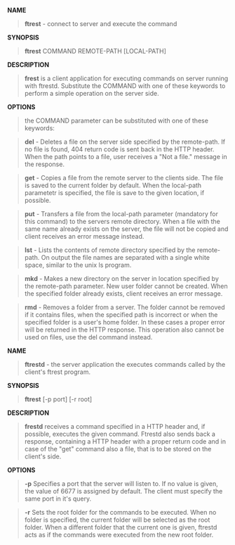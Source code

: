 **NAME**
>**ftrest** - connect to server and execute the command

**SYNOPSIS**
>**ftrest** COMMAND REMOTE-PATH [LOCAL-PATH]

**DESCRIPTION**
>**frest** is a client application for executing commands on server running with ftrestd. Substitute the COMMAND with one of these keywords to perform a simple operation on the server side.

**OPTIONS**

>the COMMAND parameter can be substituted with one of these keywords:

>**del** - Deletes a file on the server side specified by the remote-path. If no file is found, 404 return code is sent back in the HTTP header. When the path points to a file, user receives a "Not a file." message in the response.

>**get** - Copies a file from the remote server to the clients side. The file is saved to the current folder by default. When the local-path parametetr is specified, the file is save to the given location, if possible.  

>**put** - Transfers a file from the local-path parameter (mandatory for this command) to the servers remote directory. When a file with the same name already exists on the server, the file will not be copied and client receives an error message instead.

>**lst** - Lists the contents of remote directory specified by the remote-path. On output the file names are separated with a single white space, similar to the unix ls program.

>**mkd** - Makes a new directory on the server in location specified by the remote-path parameter. New user folder cannot be created. When the specified folder already exists, client receives an error message.

>**rmd** - Removes a folder from a server. The folder cannot be removed if it contains files, when the specified path is incorrect or when the specified folder is a user's home folder. In these cases a proper error will be returned in the HTTP response. This operation also cannot be used on files, use the del command instead.
 
>

 
**NAME**
>**ftrestd** - the server application the executes commands called by the client's ftrest program.
 
**SYNOPSIS**
>**ftrest** [-p port] [-r root]
 
**DESCRIPTION**
>**frestd** receives a command specified in a HTTP header and, if possible, executes the given command. Ftrestd also sends back a response, containing a HTTP header with a proper return code and in case of the "get" command also a file, that is to be stored on the client's side.

**OPTIONS**

>**-p** Specifies a port that the server will listen to. If no value is given, the value of 6677 is assigned by default. The client must specify the same port in it's query.   

>**-r** Sets the root folder for the commands to be executed. When no folder is specified, the current folder will be selected as the root folder. When a different folder that the current one is given, ftrestd acts as if the commands were executed from the new root folder.